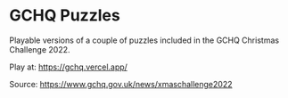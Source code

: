 # GCHQ Puzzles

Playable versions of a couple of puzzles included in the GCHQ Christmas Challenge 2022.

Play at: https://gchq.vercel.app/

Source: https://www.gchq.gov.uk/news/xmaschallenge2022
